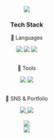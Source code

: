 <div align=center>
	<img src="https://capsule-render.vercel.app/api?type=transparent&color=auto&height=180&section=header&text=BaePippi%20GitHub%20:\)&fontSize=60&fontColor=ffffff&animation=twinkling&stroke=0081C9&strokeWidth=2" />
</div>
<div align=center>
	<h3>️Tech Stack</h3>
	<p> 🐚 Languages</p>
</div>
<div align="center">
	<img src="https://img.shields.io/badge/HTML5-E34F26?style=flat&logo=HTML5&logoColor=white" />
	<img src="https://img.shields.io/badge/CSS3-1572B6?style=flat&logo=CSS3&logoColor=white" />
	<img src="https://img.shields.io/badge/JavaScript-F7DF1E?style=flat&logo=JavaScript&logoColor=white" />
</div>
<br>
<div align=center>
	<p> 🐚 Tools </p>
</div>
<div align=center>
	<img src="https://img.shields.io/badge/Visual%20Studio%20Code-007ACC?style=flat&logo=VisualStudioCode&logoColor=white" />
	<img src="https://img.shields.io/badge/GitHub-181717?style=flat&logo=GitHub&logoColor=white" />
</div>
<br>
<div align=center>
	<p>🐚 SNS & Portfolio </p>
</div>
<div align=center>
	<a href="https://baepippi.github.io/portfolio2/">
		<img src="https://img.shields.io/badge/Portfolio-FF3633?style=flat&logo=Micro.blog&logoColor=white" />
	</a>
	<a href="mailto:hiehdkqd@naver.com">
		<img src="https://img.shields.io/badge/Mail-30B980?style=flat&logo=Gmail&logoColor=white" />
	</a>
	<br>
</div>
<div align=center>
	<br>
<img src="https://github-readme-stats.vercel.app/api/top-langs/?username=BaePippi&layout=compact">
	<br>
<img src="https://github-readme-stats.vercel.app/api?username=BaePippi&show_icons=true">


</div>
